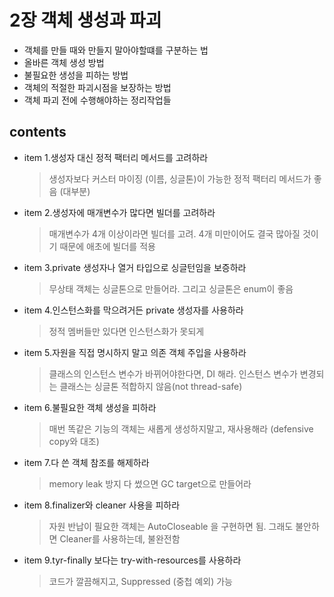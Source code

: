 <h1>2장 객체 생성과 파괴</h1>

- 객체를 만들 때와 만들지 말아야할떄를 구분하는 법
- 올바른 객체 생성 방법
- 불필요한 생성을 피하는 방법
- 객체의 적절한 파괴시점을 보장하는 방법
- 객체 파괴 전에 수행해야하는 정리작업들

<h2>contents</h2>

- item 1.생성자 대신 정적 팩터리 메서드를 고려하라  
    > 생성자보다 커스터 마이징 (이름, 싱글톤)이 가능한 정적 팩터리 메서드가 좋음 (대부분)


- item 2.생성자에 매개변수가 많다면 빌더를 고려하라  
    > 매개변수가 4개 이상이라면 빌더를 고려. 4개 미만이어도 결국 많아질 것이기 때문에 애초에 빌더를 적용


- item 3.private 생성자나 열거 타입으로 싱글턴임을 보증하라  
    > 무상태 객체는 싱글톤으로 만들어라. 그리고 싱글톤은 enum이 좋음


- item 4.인스턴스화를 막으려거든 private 생성자를 사용하라   
    > 정적 멤버들만 있다면 인스턴스화가 못되게


- item 5.자원을 직접 명시하지 말고 의존 객체 주입을 사용하라  
    > 클래스의 인스턴스 변수가 바뀌어야한다면, DI 해라. 인스턴스 변수가 변경되는 클래스는 싱글톤 적합하지 않음(not thread-safe)


- item 6.불필요한 객체 생성을 피하라  
    > 매번 똑같은 기능의 객체는 새롭게 생성하지말고, 재사용해라 (defensive copy와 대조)


- item 7.다 쓴 객체 참조를 해제하라  
    > memory leak 방지 다 썼으면 GC target으로 만들어라


- item 8.finalizer와 cleaner 사용을 피하라  
    > 자원 반납이 필요한 객체는 AutoCloseable 을 구현하면 됨. 그래도 불안하면 Cleaner를 사용하는데, 불완전함


- item 9.tyr-finally 보다는 try-with-resources를 사용하라  
    > 코드가 깔끔해지고, Suppressed (중첩 예외) 가능




